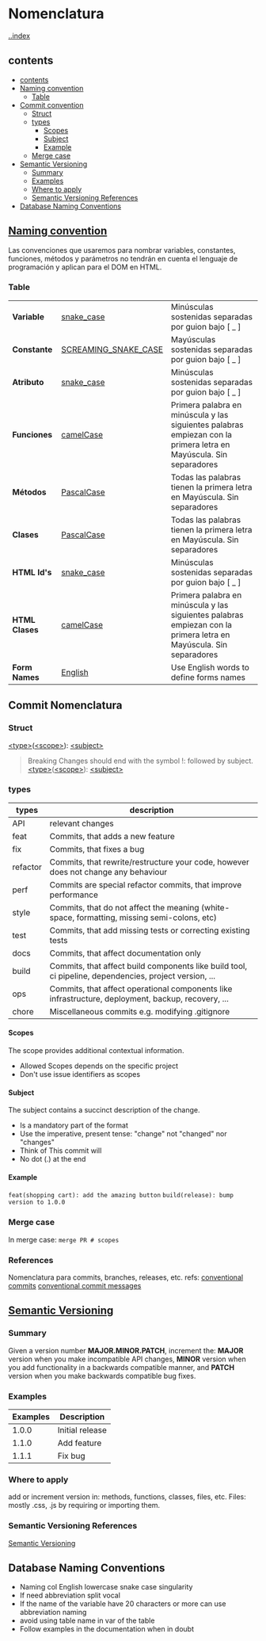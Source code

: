 # Nomenclatura

[..index](../README.md)

## contents

- [contents](#contents)
- [Naming convention](#naming-convention)
  - [Table](#table)
- [Commit convention](#commit-nomenclatura)
  - [Struct](#struct)
  - [types](#types)
    - [Scopes](#scopes)
    - [Subject](#subject)
    - [Example](#example)
  - [Merge case](#merge-case)
- [Semantic Versioning](#semantic-versioning)
  - [Summary](#summary)
  - [Examples](#examples)
  - [Where to apply](#where-to-apply)
  - [Semantic Versioning References](#semantic-versioning-references)
- [Database Naming Conventions](#database-naming-conventions)

## [Naming convention](https://en.wikipedia.org/wiki/Naming_convention_(programming)#:~:text=Constants%20should%20be%20written%20in,not%20as%20the%20first%20character.)

Las convenciones que usaremos para nombrar variables, constantes, funciones, métodos y parámetros no tendrán en cuenta el lenguaje de programación y aplican para el DOM en HTML.

### Table

| | | |
|-|-|-|
| **Variable** | [snake_case](https://en.wikipedia.org/wiki/Snake_case) | Minúsculas sostenidas separadas por guion bajo [ _ \] |
| **Constante** | [SCREAMING_SNAKE_CASE](https://en.wikipedia.org/wiki/SCREAMING_SNAKE_CASE) | Mayúsculas sostenidas separadas por guion bajo [ _ \] |
| **Atributo** | [snake_case](https://en.wikipedia.org/wiki/Snake_case) | Minúsculas sostenidas separadas por guion bajo [ _ \] |
| **Funciones** | [camelCase](https://en.wikipedia.org/wiki/Camel_case) | Primera palabra en minúscula y las siguientes palabras empiezan con la primera letra en Mayúscula. Sin separadores |
| **Métodos** | [PascalCase](https://en.wikipedia.org/wiki/Naming_convention_(programming)#:~:text=Constants%20should%20be%20written%20in,not%20as%20the%20first%20character.) | Todas las palabras tienen la primera letra en Mayúscula. Sin separadores |
| **Clases** | [PascalCase](https://en.wikipedia.org/wiki/Naming_convention_(programming)#:~:text=Constants%20should%20be%20written%20in,not%20as%20the%20first%20character.) | Todas las palabras tienen la primera letra en Mayúscula. Sin separadores |
| **HTML Id's** | [snake_case](https://en.wikipedia.org/wiki/Snake_case) | Minúsculas sostenidas separadas por guion bajo [ _ \] |
| **HTML Clases** | [camelCase](https://en.wikipedia.org/wiki/Camel_case) | Primera palabra en minúscula y las siguientes palabras empiezan con la primera letra en Mayúscula. Sin separadores |
| **Form Names** |[English](#naming-convention) | Use English words to define forms names|

## Commit Nomenclatura

### Struct

[\<type>](#types)([\<scope>](#scopes)): [\<subject>](#subject)
> Breaking Changes should end with the symbol !: followed by subject. [\<type>](#types)([\<scope>](#scopes)): [\<subject>](#subject)
>
### types

| types | description |
|-|-|
|API| relevant changes|
|feat| Commits, that adds a new feature|
|fix| Commits, that fixes a bug|
|refactor |Commits, that rewrite/restructure your code, however does not change any behaviour|
|perf |Commits are special refactor commits, that improve performance|
|style |Commits, that do not affect the meaning (white-space, formatting, missing semi-colons, etc)|
|test| Commits, that add missing tests or correcting existing tests|
|docs| Commits, that affect documentation only|
|build |Commits, that affect build components like build tool, ci pipeline, dependencies, project version, ...|
|ops| Commits, that affect operational components like infrastructure, deployment, backup, recovery, ...|
|chore| Miscellaneous commits e.g. modifying .gitignore|

#### Scopes

The scope provides additional contextual information.

- Allowed Scopes depends on the specific project
- Don't use issue identifiers as scopes

#### Subject

The subject contains a succinct description of the change.

- Is a mandatory part of the format
- Use the imperative, present tense: "change" not "changed" nor "changes"
- Think of This commit will
- No dot (.) at the end

#### Example

`feat(shopping cart): add the amazing button`
`build(release): bump version to 1.0.0`

### Merge case

In merge case: `merge PR # scopes`

### References

Nomenclatura para commits, branches, releases, etc. refs:
[conventional commits](https://www.conventionalcommits.org/en/v1.0.0/)
[conventional commit messages](https://gist.github.com/qoomon/5dfcdf8eec66a051ecd85625518cfd13#file-conventional_commit_messages-md)

## [Semantic Versioning](https://semver.org/)

### Summary

Given a version number **MAJOR.MINOR.PATCH**, increment the: **MAJOR** version when you make incompatible API changes, **MINOR** version when you add functionality in a backwards compatible manner, and **PATCH** version when you make backwards compatible bug fixes.

### Examples

| Examples | Description |
|-|-|
| 1.0.0 | Initial release |
| 1.1.0 | Add feature |
| 1.1.1 | Fix bug |

### Where to apply

add or increment version in: methods, functions, classes, files, etc.
Files: mostly .css, .js by requiring or importing them.

### Semantic Versioning References

[Semantic Versioning](https://semver.org/)

## Database Naming Conventions

- Naming col English lowercase snake case singularity
- If need abbreviation split vocal
- If the name of the variable have 20 characters or more can use abbreviation naming
- avoid using table name in var of the table
- Follow examples in the documentation when in doubt
